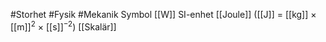 #Storhet #Fysik #Mekanik 
Symbol [[W]]
SI-enhet [[Joule]] ([[J]] = [[kg]] × [[m]]<sup>2</sup> × [[s]]<sup>−2</sup>)
[[Skalär]]